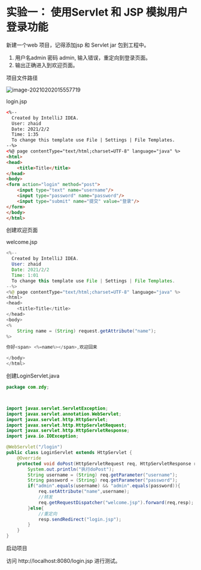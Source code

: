# 实验一： 使用Servlet 和 JSP 模拟用户登录功能

新建一个web 项目，记得添加jsp 和 Servlet jar 包到工程中。

1. 用户名admin 密码 admin, 输入错误，重定向到登录页面。
2. 输出正确进入到欢迎页面。

项目文件路径

![image-20210202015557719](C:\Users\zhaid\AppData\Roaming\Typora\typora-user-images\image-20210202015557719.png)

login.jsp

```html
<%--
  Created by IntelliJ IDEA.
  User: zhaid
  Date: 2021/2/2
  Time: 1:35
  To change this template use File | Settings | File Templates.
--%>
<%@ page contentType="text/html;charset=UTF-8" language="java" %>
<html>
<head>
    <title>Title</title>
</head>
<body>
<form action="login" method="post">
    <input type="text" name="username"/>
    <input type="password" name="password"/>
    <input type="submit" name="提交" value="登录"/>
</form>
</body>
</html>

```

创建欢迎页面

welcome.jsp

```java
<%--
  Created by IntelliJ IDEA.
  User: zhaid
  Date: 2021/2/2
  Time: 1:01
  To change this template use File | Settings | File Templates.
--%>
<%@ page contentType="text/html;charset=UTF-8" language="java" %>
<html>
<head>
    <title>Title</title>
</head>
<body>
<%
    String name = (String) request.getAttribute("name");
%>

你好<span> <%=name%></span>,欢迎回来

</body>
</html>

```

创建LoginServlet.java

```java
package com.zdy;



import javax.servlet.ServletException;
import javax.servlet.annotation.WebServlet;
import javax.servlet.http.HttpServlet;
import javax.servlet.http.HttpServletRequest;
import javax.servlet.http.HttpServletResponse;
import java.io.IOException;

@WebServlet("/login")
public class LoginServlet extends HttpServlet {
    @Override
    protected void doPost(HttpServletRequest req, HttpServletResponse resp) throws ServletException, IOException {
        System.out.println("执行doPost");
        String username = (String) req.getParameter("username");
        String password = (String) req.getParameter("password");
        if("admin".equals(username) && "admin".equals(password)){
            req.setAttribute("name",username);
            //转发
            req.getRequestDispatcher("welcome.jsp").forward(req,resp);
        }else{
            //重定向
            resp.sendRedirect("login.jsp");
        }
    }
}

```

启动项目

访问 http://localhost:8080/login.jsp 进行测试。